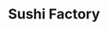 ---
layout: place
title: "Sushi Factory"
permalink: /washington/vancouver/sushi-factory.html
stateAbbr: WA
stateName: Washington
cityName: Vancouver
seo:
  name: "Sushi Factory"
  type: Restaurant
  links: https://sushifactorywa.com/
description: "Looking for sushi in Vancouver, Washington? Check out Sushi Factory for a delightful Japanese dining experience. Enjoy a variety of sushi and other dishes in..."
place_id: ChIJI5cI2pSvlVQRS82JHuIwC6M
photos:
  - name: >-
      places/ChIJI5cI2pSvlVQRS82JHuIwC6M/photos/AeeoHcIVQT_Y6NQA-SoA-qrcmRglyLIYa0nT78JuyRA74lsWbUVP_rBQdChy1wD6zeROxb1pg7nMfdstrmNSRWK9xqH76PAZj-kYQo7IAagRbveZh-0RPwc6bTXOM3nfaG3OWtGdpGL6caqb-Ne8b9zYamXG_XGMbPeWzW4AhoYk8AcAZm1HfmApMM0RkS-7eCRyaWpo1GOHamxrtSM5hWcxSU8Zja4Ozs9oTgOI2_lUsOaaFhHlfPG2AZhwY2gVkYQAe9EFJBRo-6Pb0zusMdHFkCeqbQPFDrpM4WDSuMc7w-Qex7ZiRewTeqtRNzim2fDU-ws3q0WbDOusMOEijO0gcepMTzedmjQ1aN1N9EztbQtKItSwiN3bABOWuUPWVtSRKoGuxlT1HB2BtkqAxOWq_TYjC0cBt9Zdwfn8rRJSBDE1sQ
    widthPx: 4800
    heightPx: 3600
    authorAttributions:
      - displayName: Joseph Preusser
        uri: https://maps.google.com/maps/contrib/104806869296009759520
        photoUri: >-
          https://lh3.googleusercontent.com/a-/ALV-UjVOTk7bKbsCBh75ihcQ4zKXT-T5qu5437QTvd-7i0M0nUXNwgWZ=s100-p-k-no-mo
    flagContentUri: >-
      https://www.google.com/local/imagery/report/?cb_client=maps_api_places.places_api&image_key=!1e10!2sCIHM0ogKEICAgID6iOqxPg&hl=en-US
    googleMapsUri: >-
      https://www.google.com/maps/place//data=!3m4!1e2!3m2!1sCIHM0ogKEICAgID6iOqxPg!2e10!4m2!3m1!1s0x5495af94da089723:0xa30b30e21e89cd4b
  - name: >-
      places/ChIJI5cI2pSvlVQRS82JHuIwC6M/photos/AeeoHcIqhf2_3J2Ug5cTyevvS0eEmdKKpl8dc1mJkSd4EPUn4e0whoVxM9nUh5JZlUv2d1eJCHhBWo3gbcDhorZYmkXoewndQpPwWtUiiFJiBei_yOe5ZtxGhEoUrqoex1LitHKypXiAaFyHdG4N9tQbt1R5hDjpmmyH5PEa7hVcb8_Tw-GGvdXNGqTFxdyQIyOjDpLTiCAS-uSkEBBYWML391nso6Bc63AlnBpKY8Ma7H3eghe1vdMJpjsnduT5Fnc2LlYU9flsy_fn9FW8_cPnMQ-_GoWxBjqRJUs1Yj3FmTBbSLeuP2gqnuAH0mXlbp9MmzYt2q8-kWyY13ZHRCXS2IDeUV5f9M_D8atf4O5P32gTGjQydWghEssojZorn6KeMiE_L_1XOamtWKGPjTumQQ4GGpviUIwYsF-bkhaYryrxZg
    widthPx: 4032
    heightPx: 2268
    authorAttributions:
      - displayName: Sam S
        uri: https://maps.google.com/maps/contrib/112072326488110973490
        photoUri: >-
          https://lh3.googleusercontent.com/a/ACg8ocJ0LQgrU3sM_9QCtnLUTJqEYtd2Vd9Zk7vmMab5iF8kYi1vci4=s100-p-k-no-mo
    flagContentUri: >-
      https://www.google.com/local/imagery/report/?cb_client=maps_api_places.places_api&image_key=!1e10!2sCIHM0ogKEICAgIDjtaviHA&hl=en-US
    googleMapsUri: >-
      https://www.google.com/maps/place//data=!3m4!1e2!3m2!1sCIHM0ogKEICAgIDjtaviHA!2e10!4m2!3m1!1s0x5495af94da089723:0xa30b30e21e89cd4b
  - name: >-
      places/ChIJI5cI2pSvlVQRS82JHuIwC6M/photos/AeeoHcImXkSPTBDShLx9KhUyv5dflePsZhW33qt_anka6rXEypZzO86sZGYfqA8iXuNBfCcHraPclKioAK_MEn27VQPii08_oXoGXJsK4phPsw6zpto-NbptMyNaJ_FFM1CEWx0EebecsEyzr7QxPG6ER6KZZu7DbVKhlJBGemPVXP9NkW8Hz7xB68SkUVsov5ORbTOFrQtBSVJQa2MwFlrQ13Nh8GRNRdomSqSxH78TF2vb0P4D5tDFjzIlQ3hPXHqzULSJC7AwpkSA_0gHzjN8NSfacH0Ikz8bdAvDBCVixJZfQ4voDhoaqRKr03RuAN11MDyuIHBAw1-oc1isUCdtWRVh4vWczVzPpO9AVr-Jab75njeYIKx7kr9fX-f0kIX15QnqF141OMYwR98YlCnWy1VDtld1PeR_9K2vcQP1ohs
    widthPx: 3024
    heightPx: 3024
    authorAttributions:
      - displayName: TOMMY MANGLONA
        uri: https://maps.google.com/maps/contrib/105432790981850901386
        photoUri: >-
          https://lh3.googleusercontent.com/a-/ALV-UjVE8_ryf_febDyvBBAyHKZkMfzZbVpbLdXKSMvaPaB73eFbvSD5=s100-p-k-no-mo
    flagContentUri: >-
      https://www.google.com/local/imagery/report/?cb_client=maps_api_places.places_api&image_key=!1e10!2sCIHM0ogKEICAgICvr9qYUg&hl=en-US
    googleMapsUri: >-
      https://www.google.com/maps/place//data=!3m4!1e2!3m2!1sCIHM0ogKEICAgICvr9qYUg!2e10!4m2!3m1!1s0x5495af94da089723:0xa30b30e21e89cd4b
  - name: >-
      places/ChIJI5cI2pSvlVQRS82JHuIwC6M/photos/AeeoHcLD1IWQtWQNrDCmgIgaF9z7F0wkJQyxu0U2DlBfb3p3RuAiFLoOXew0rKZ8EciDotAY-JUwhAL6GQHSW8KZ9dP5UX07TpY9FCRhMVSmNOJRE6rxE72dH_IFRfZXybOukTc_s-n8jJXkTUowT6dCmN1r5vHBvET-vbX1umqTXExCmE11c1wQR7UVlPkecDfn5th6zJ2876Uv7EycNVgRF55ZSfSPHaTPlHj4dXhkV65W4XL4q0RU3WaIqewLHsaSy5Y79Z2lIP7aQWD9vfpU7-tXgMNT_z4YGyuAeCftCH5GIA2d8vmHaRgvkdvDA-mzjr4ZbPhMcEYtNRQWiocdgkdmifkIcG2kUcjJJbGqcRdQpj23iirmJtb1FjJvf08oZ-ICBW5KtoZR3L0qbq7q03-2DdrPB0NHM4gpQRtQs7YMzotl
    widthPx: 4032
    heightPx: 2268
    authorAttributions:
      - displayName: Sam S
        uri: https://maps.google.com/maps/contrib/112072326488110973490
        photoUri: >-
          https://lh3.googleusercontent.com/a/ACg8ocJ0LQgrU3sM_9QCtnLUTJqEYtd2Vd9Zk7vmMab5iF8kYi1vci4=s100-p-k-no-mo
    flagContentUri: >-
      https://www.google.com/local/imagery/report/?cb_client=maps_api_places.places_api&image_key=!1e10!2sCIHM0ogKEICAgIDjtavinAE&hl=en-US
    googleMapsUri: >-
      https://www.google.com/maps/place//data=!3m4!1e2!3m2!1sCIHM0ogKEICAgIDjtavinAE!2e10!4m2!3m1!1s0x5495af94da089723:0xa30b30e21e89cd4b
  - name: >-
      places/ChIJI5cI2pSvlVQRS82JHuIwC6M/photos/AeeoHcKWMZgnNakQ-gRIvZgFkgtOa8QNblrfe9l3OgUD2Na6E7nPl7bCNCsvcYePeuQZ4d-wI55lPLNhiEyeFTtB4q14TEvgMxXa-BIVLYMLDosNU444qCuUuAdkKgJ5o49kb2y1fXtNJtUDcfYRmVmNuhsMt330LdRsjgZI0UMhM3T7A8esHKWEBoY2XeG9UvjZjkCMK3K6XW3izTb0uBXt2o-J1bttORLiAB0ZK2rUtH5RWHr0r9uBOyBSYjYt3XDyDcNddKcqigstLcqrPWFVeBNwnAgNh7wrP8Qhr0XuBtZawYHb33OcUOzvCug0feL5KWnACjXdatsuknlu1M0qwjPND9u2HOiTSenmRkhvTKsNwhVx7m_I1D_NYJO3SahvIO7CKTQ6MW6rzWrvKZXvI4WlDKX-s7BZyeP0STKthv8IsA
    widthPx: 4000
    heightPx: 2252
    authorAttributions:
      - displayName: Michael Key
        uri: https://maps.google.com/maps/contrib/108265499063981766028
        photoUri: >-
          https://lh3.googleusercontent.com/a-/ALV-UjWibzHtzjZ4ePq8GBEpl-OzDbhIwyUePpOI6_0teeNAthqZQDQyqw=s100-p-k-no-mo
    flagContentUri: >-
      https://www.google.com/local/imagery/report/?cb_client=maps_api_places.places_api&image_key=!1e10!2sCIHM0ogKEICAgIDTnPjJfg&hl=en-US
    googleMapsUri: >-
      https://www.google.com/maps/place//data=!3m4!1e2!3m2!1sCIHM0ogKEICAgIDTnPjJfg!2e10!4m2!3m1!1s0x5495af94da089723:0xa30b30e21e89cd4b
  - name: >-
      places/ChIJI5cI2pSvlVQRS82JHuIwC6M/photos/AeeoHcJOdFJCWUVVhLyZRkO7dwhbeJ-8H6NDF8VRdowU9bl1zWv0MhHl0Fm8bLSNjg0wd0zjc49ITNnMo84jGdLK61W4n9AUMa37b0lsFrd4U86viYz7TB9ciIJSmtSRoC-8Cg4lLhQHQTraP2P76XQKZ2WVh8veh5rnGSgOXqF2iYw6YJbYMePOQO_xEeLDL6nx193fcCA5LJvyo1usIwnv1K-Koz4YToqp6kGMYmD78hyHxdQXCizXhRHoJfQiXdsDAvjHQcX1p62bQ6W5sIt3fTQJm6F3KuVtFvHR3KZUFEL8EPlxvT2ccNa07Ajha2fgUidJsOGIF_o_YbD3RX5RhdLqChHtI3GBmLWfczJ6jzFTRSO6cI9KdITb4KbT1fhxOvOLhtIUZJarwsTH_WkIplEuodSzwrIt14EsS28IgV7xF8fX
    widthPx: 3024
    heightPx: 3024
    authorAttributions:
      - displayName: TOMMY MANGLONA
        uri: https://maps.google.com/maps/contrib/105432790981850901386
        photoUri: >-
          https://lh3.googleusercontent.com/a-/ALV-UjVE8_ryf_febDyvBBAyHKZkMfzZbVpbLdXKSMvaPaB73eFbvSD5=s100-p-k-no-mo
    flagContentUri: >-
      https://www.google.com/local/imagery/report/?cb_client=maps_api_places.places_api&image_key=!1e10!2sCIHM0ogKEICAgICvr9rGxwE&hl=en-US
    googleMapsUri: >-
      https://www.google.com/maps/place//data=!3m4!1e2!3m2!1sCIHM0ogKEICAgICvr9rGxwE!2e10!4m2!3m1!1s0x5495af94da089723:0xa30b30e21e89cd4b
  - name: >-
      places/ChIJI5cI2pSvlVQRS82JHuIwC6M/photos/AeeoHcJVFVtnhA88aYeO1s8dO6d4OHe9byumCdKk5NRUNlV3p9_8uEZE9ToYNupGsce0az1OSITXb87nLu0VQA2RgF0mPQ_5wNglM4RTtWSumJBAunVEmgLCtKkwQd-9BtesVgWg2-91E6CRcBuzk5pXG7If11ykK0baByZL6SEYCRJ9bqatiJdMXEte0wsWIRriOFyog3CcQWiCTzX3fDWK_dO6DpeErX3k6hX-q3JfwObt5DXmuP0_INL3CGQZMyLxgLcP7juzrkwmLwCKAKHYTA6NkGTAZ3ScdmZneAGeQ5y4_v8Oc2oMwbR4Cle4wan3b4EPAHqjL-O_ezCNydvu-BkZpbMcNbgHbTfFoH7gESNF-Nh9KTVTJWYyxScKfQAlV3NwD19FSeDh0A3KMcxmvyW1oqNnkIRUGmXNAEapZj_yLg
    widthPx: 3024
    heightPx: 4032
    authorAttributions:
      - displayName: Ramaz J
        uri: https://maps.google.com/maps/contrib/102174429275713160301
        photoUri: >-
          https://lh3.googleusercontent.com/a-/ALV-UjX2FlP0k6qSVfATx6DVZnF2y7X976isIWW5pHljeF0rhLmo26MG=s100-p-k-no-mo
    flagContentUri: >-
      https://www.google.com/local/imagery/report/?cb_client=maps_api_places.places_api&image_key=!1e10!2sCIHM0ogKEICAgIC-x8yTJQ&hl=en-US
    googleMapsUri: >-
      https://www.google.com/maps/place//data=!3m4!1e2!3m2!1sCIHM0ogKEICAgIC-x8yTJQ!2e10!4m2!3m1!1s0x5495af94da089723:0xa30b30e21e89cd4b
  - name: >-
      places/ChIJI5cI2pSvlVQRS82JHuIwC6M/photos/AeeoHcK3YV-dbvUuTcrgjqfzIcRl_Ovl3RSaR1Bb6cwv91WvsCCr-qx6FO-kjJO0Qap7IPTnWKOyfJqwkZaaRWSomubyy2_qszXY71eOWyRWcaCvJqy9dsMswt7zwqknN0-VDkLUdrpZ-Kqtz_BcCFUEEq-x9O3s_A1ZzNIqCuotecl2TAwAZ-GALq3AjrxHB5Yc71YWMGE035mJWnVkWRbwsXr7Hy3PPf6leFj71v73GfdI2S8dZzo9lLJh-WDJnHlWDuBUfgdMvC-CQKwouFXPh_m72j90d6WuUSLJplnqsNmWzPvx5M4JXvrkXgKLRW90qw5RF3mJF1rSGi1t3gSwIihw-jBBdqPHRm6LnebObbIazkgD5J3QQziUV_0ctCkaWZifOS-8dWiRRSrI6LKUudX79m5bc2K3QkDuqpTGnmWBnQ
    widthPx: 3024
    heightPx: 4032
    authorAttributions:
      - displayName: Ramaz J
        uri: https://maps.google.com/maps/contrib/102174429275713160301
        photoUri: >-
          https://lh3.googleusercontent.com/a-/ALV-UjX2FlP0k6qSVfATx6DVZnF2y7X976isIWW5pHljeF0rhLmo26MG=s100-p-k-no-mo
    flagContentUri: >-
      https://www.google.com/local/imagery/report/?cb_client=maps_api_places.places_api&image_key=!1e10!2sCIHM0ogKEICAgIC-x8ytWQ&hl=en-US
    googleMapsUri: >-
      https://www.google.com/maps/place//data=!3m4!1e2!3m2!1sCIHM0ogKEICAgIC-x8ytWQ!2e10!4m2!3m1!1s0x5495af94da089723:0xa30b30e21e89cd4b
  - name: >-
      places/ChIJI5cI2pSvlVQRS82JHuIwC6M/photos/AeeoHcKy0OJuR9__FNkT_2aV_tVMqJ6sfw-e9IrGWi59AZHik2j2UkXZKKU_bjmWRnpPiqHqqEHVnH40QrSHJNT9JiP00OGrvbiXiX12eKEa_TaQOi0EumN1wncEe0ZS1cgP-XGe5JO4FMX59OJuHgYT0G6z3OA4184yfQYigY7qTAzYhM_XezcbqCY5NnQAfUgpw9nbDwjqjp1H-xB0GUP6dQ4kxrCrFu_KyNCug4XfnEovR5ZCr2ubDRvUdyXNzkeV-E1EWLhKeDHW26e_PtTR1qC9Rv2nkw6b0KR7Msa7Ls3XrHO5cX6WoI5PhnmgCm4lbGZXFohv6NU0ZedjZvvOSODMyAB6CSbMhqZhHgd_AgvUDbN28Yt1Axf0BbL8TBB3-qWOs7h8FmnRBO3TEKEaoPPPDWYTkq5Bb1Tmz8Mn-mlsRtcO
    widthPx: 4656
    heightPx: 3492
    authorAttributions:
      - displayName: Farmer Having Fun
        uri: https://maps.google.com/maps/contrib/105317862176326460892
        photoUri: >-
          https://lh3.googleusercontent.com/a-/ALV-UjWvPC3fJbD4rGymLwMFz_rrW1TAygQjMLHeEWhhhFfA3JtRM1EXng=s100-p-k-no-mo
    flagContentUri: >-
      https://www.google.com/local/imagery/report/?cb_client=maps_api_places.places_api&image_key=!1e10!2sCIHM0ogKEICAgID4tveHnQE&hl=en-US
    googleMapsUri: >-
      https://www.google.com/maps/place//data=!3m4!1e2!3m2!1sCIHM0ogKEICAgID4tveHnQE!2e10!4m2!3m1!1s0x5495af94da089723:0xa30b30e21e89cd4b
  - name: >-
      places/ChIJI5cI2pSvlVQRS82JHuIwC6M/photos/AeeoHcKJqg87456HSW22zEy8Pl_3LN-yeCOsVXks9flnkAmKPuUp-Jwpf_add2GwCI657QrqCswENZZkteTeWJMnNOsXodz-gzC91ciMzAXF5ej2EGbrGoad8R1JwPfcCeddNGz2ScdmnBpT4iMmOt1q12TircPe0721NSPC2ZiDVb6LVBBCF7JXOcynpjTuZRz4qbzHdwZ0Y1-0W8V_BKcmN8frW-RJZBmYmKEEqnOX8I1RGgdg0ZT9Dto1UoUUv35Tf3aMp15EztFIaJxSkVzJW9grltxq6UyjmDfjtmmWfd9j0IvhVficlcwNj7q6cE1Uz5OxRfEg9DXNdm48FOIrIQObMxKjyQNVesG8QvrQPPmTiCmPTapTibwb2c34cTsmfsCWGKYEEZ3JOcFrKL1t7Of6Zi0pYOvtWsyn52M4D2ZXTYg
    widthPx: 3024
    heightPx: 4032
    authorAttributions:
      - displayName: Ramaz J
        uri: https://maps.google.com/maps/contrib/102174429275713160301
        photoUri: >-
          https://lh3.googleusercontent.com/a-/ALV-UjX2FlP0k6qSVfATx6DVZnF2y7X976isIWW5pHljeF0rhLmo26MG=s100-p-k-no-mo
    flagContentUri: >-
      https://www.google.com/local/imagery/report/?cb_client=maps_api_places.places_api&image_key=!1e10!2sCIHM0ogKEICAgIC-x8z53QE&hl=en-US
    googleMapsUri: >-
      https://www.google.com/maps/place//data=!3m4!1e2!3m2!1sCIHM0ogKEICAgIC-x8z53QE!2e10!4m2!3m1!1s0x5495af94da089723:0xa30b30e21e89cd4b
address: 8115 NE Vancouver Mall Dr, Vancouver, WA 98662, USA
street: 8115 NE Vancouver Mall Dr
city: Vancouver
state: WA
zip: '98662'
country: USA
neighborhood: null
latitude: '45.657816'
longitude: '-122.589275'
accessibility_options:
  wheelchairAccessibleParking: true
  wheelchairAccessibleEntrance: true
  wheelchairAccessibleRestroom: true
  wheelchairAccessibleSeating: true
business_status: OPERATIONAL
name: Sushi Factory
google_maps_links:
  directionsUri: >-
    https://www.google.com/maps/dir//''/data=!4m7!4m6!1m1!4e2!1m2!1m1!1s0x5495af94da089723:0xa30b30e21e89cd4b!3e0
  placeUri: https://maps.google.com/?cid=11748537800659160395
  writeAReviewUri: >-
    https://www.google.com/maps/place//data=!4m3!3m2!1s0x5495af94da089723:0xa30b30e21e89cd4b!12e1
  reviewsUri: >-
    https://www.google.com/maps/place//data=!4m4!3m3!1s0x5495af94da089723:0xa30b30e21e89cd4b!9m1!1b1
  photosUri: >-
    https://www.google.com/maps/place//data=!4m3!3m2!1s0x5495af94da089723:0xa30b30e21e89cd4b!10e5
primary_type: Sushi Restaurant
opening_hours:
  regular: null
  current: null
secondary_opening_hours:
  regular:
    weekdayDescriptions: null
    type: null
  current:
    weekdayDescriptions: null
    type: null
phone: (360) 213-2025
price_level: PRICE_LEVEL_INEXPENSIVE
price_range: $10 &ndash; $20
rating: '3.7'
rating_count: 714
website: https://sushifactorywa.com/
reviews: null
parking_options: null
payment_options: null
allow_dogs: null
curbside_pickup: null
delivery: null
dine_in: null
good_for_children: null
good_for_groups: null
good_for_sports: null
live_music: null
menu_for_children: null
outdoor_seating: null
reservable: null
restroom: null
serves_beer: null
serves_breakfast: null
serves_brunch: null
serves_cocktails: null
serves_coffee: null
serves_dinner: null
serves_dessert: null
serves_lunch: null
serves_vegetarian_food: null
serves_wine: null
takeout: null
summary: null

---